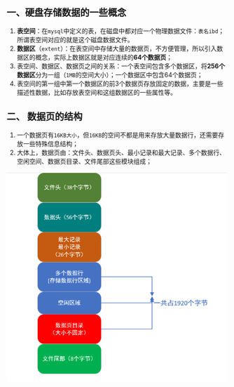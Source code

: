 ## 一、硬盘存储数据的一些概念

1. **表空间**：在`mysql`中定义的表，在磁盘中都对应一个物理数据文件：`表名ibd`；所谓表空间对应的就是这个磁盘数据文件。
2. **数据区**（`extent`）：在表空间中存储大量的数据页，不方便管理，所以引入数据区的概念，实际上数据区就是对应连续的**64个数据页**；
3. 表空间、数据区、数据页之间的关系：一个表空间包含多个数据区，将**256个数据区**分为一组（`1MB`的空间大小）；一个数据区中包含64个数据页；
4. 表空间的第一组中第一个数据区的前3个数据页存放固定的数据，主要是一些描述性数据，比如存放表空间和这组数据区的一些属性等。

## 二、 数据页的结构

1. 一个数据页有`16KB大小`，但`16KB`的空间不都是用来存放大量数据行，还需要存放一些特殊信息结构；
2. 大体上，数据页由：文件头、数据页头、最小记录和最大记录、多个数据行、空闲空间、数据页目录、文件尾部这些模块组成；

![image-20220623093834744](img/image-20220623093834744.png)